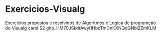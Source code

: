 # Exercicios-Visualg
Exercicios propostos e resolvidos de Algoritmos e Logica de programção do Visualg carol S2 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
